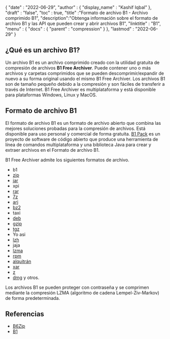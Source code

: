 {
  "date" : "2022-06-29",
  "author" : {
    "display_name" : "Kashif Iqbal"
},
  "draft" : "false",
  "toc" : true,
  "title" :"Formato de archivo B1 - Archivo comprimido B1",
  "description":"Obtenga información sobre el formato de archivo B1 y las API que pueden crear y abrir archivos B1",
  "linktitle" : "B1",
  "menu" : {
    "docs" : {
      "parent" : "compression"
}
},
  "lastmod" : "2022-06-29"
}

## ¿Qué es un archivo B1?

Un archivo B1 es un archivo comprimido creado con la utilidad gratuita de compresión de archivos **B1 Free Archiver**. Puede contener uno o más archivos y carpetas comprimidos que se pueden descomprimir/expandir de nuevo a su forma original usando el mismo B1 Free Archiver. Los archivos B1 son de tamaño pequeño debido a la compresión y son fáciles de transferir a través de Internet. B1 Free Archiver es multiplataforma y está disponible para plataformas Windows, Linux y MacOS.

## Formato de archivo B1

El formato de archivo B1 es un formato de archivo abierto que combina las mejores soluciones probadas para la compresión de archivos. Está disponible para uso personal y comercial de forma gratuita. [B1 Pack](https://github.com/b1-pack/b1-pack) es un proyecto de software de código abierto que produce una herramienta de línea de comandos multiplataforma y una biblioteca Java para crear y extraer archivos en el Formato de archivo B1.

B1 Free Archiver admite los siguientes formatos de archivo.

* b1
* [zip](/es/compression/zip/)
* [jar](/es/programming/jar/)
* xpi
* [rar](/es/compression/rar/)
* [7z](/es/compression/7z/)
* [arj](/es/compression/arj/)
* [bz2](/es/compression/bz2/)
* taxi
* [deb](/es/compression/deb/)
* [gzip](/es/compression/gzip/)
* [tgz](/es/compression/tgz/)
* Yo asi
* [lzh](/es/compression/lzh/)
* jaja
* [lzma](/es/compression/lzma/)
* [rpm](/es/compression/rpm/)
* [alquitrán](/es/compression/alquitrán/)
* [xar](/es/compression/xar/)
* [z](/es/compression/z/)
* [dmg](/es/compression/dmg/) y otros.

Los archivos B1 se pueden proteger con contraseña y se comprimen mediante la compresión LZMA (algoritmo de cadena Lempel-Ziv-Markov) de forma predeterminada.

## Referencias

* [B6Zip](http://b6zip.com)
* [B1](https://b1.org/)

